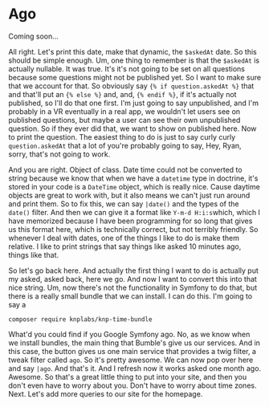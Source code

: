 # Ago

Coming soon...

All right. Let's print this date, make that dynamic, the `$askedAt` date. So this should
be simple enough. Um, one thing to remember is that the `$askedAt` is actually nullable. It
was true. It's it's not going to be set on all questions because some questions might
not be published yet. So I want to make sure that we account for that. So obviously
say `{% if question.askedAt %}` that and that'll put an `{% else %}` and, and, `{% endif %}`, if it's
actually not published, so I'll do that one first. I'm just going to say unpublished,
and I'm probably in a VR eventually in a real app, we wouldn't let users see on
published questions, but maybe a user can see their own unpublished question. So if
they ever did that, we want to show on published here. Now to print the question. The
easiest thing to do is just to say curly curly `question.askedAt` that a lot of
you're probably going to say, Hey, Ryan, sorry, that's not going to work.

And you are right. Object of class. Date time could not be converted to string
because we know that when we have a `datetime` type in doctrine, it's stored in your
code is a `DateTime` object, which is really nice. Cause daytime objects are great to
work with, but it also means we can't just run around and print them. So to fix this,
we can say `|date()` and the types of the `date()` filter. And then we can give it a
format like `Y-m-d H:i:s`which, which I have memorized because I have been
programming for so long that gives us this format here, which is technically correct,
but not terribly friendly. So whenever I deal with dates, one of the things I like to
do is make them relative. I like to print strings that say things like asked 10
minutes ago, things like that.

So let's go back here. And actually the first thing I want to do is actually put my
asked, asked back, here we go. And now I want to convert this into that nice string.
Um, now there's not the functionality in Symfony to do that, but there is a really
small bundle that we can install. I can do this. I'm going to say a 

```terminal
composer require knplabs/knp-time-bundle
```

What'd you could find if you Google Symfony
ago. No, as we know when we install bundles, the main thing that Bumble's give us
our services. And in this case, the button gives us one main service that provides a
twig filter, a tweak filter called `ago`. So it's pretty awesome. We can now pop
over here and say `|ago`. And that's it. And I refresh now it works asked one
month ago. Awesome. So that's a great little thing to put into your site, and then
you don't even have to worry about you. Don't have to worry about time zones. Next.
Let's add more queries to our site for the homepage.

